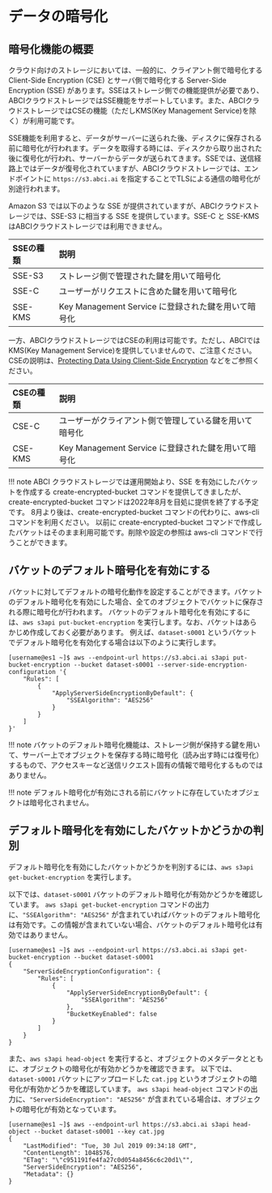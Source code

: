 
# データの暗号化

## 暗号化機能の概要

クラウド向けのストレージにおいては、一般的に、クライアント側で暗号化する Client-Side Encryption (CSE) とサーバ側で暗号化する Server-Side Encryption (SSE) があります。SSEはストレージ側での機能提供が必要であり、ABCIクラウドストレージではSSE機能をサポートしています。また、ABCIクラウドストレージではCSEの機能（ただしKMS(Key Management Service)を除く）が利用可能です。

SSE機能を利用すると、データがサーバーに送られた後、ディスクに保存される前に暗号化が行われます。データを取得する時には、ディスクから取り出された後に復号化が行われ、サーバーからデータが送られてきます。SSEでは、送信経路上ではデータが復号化されていますが、ABCIクラウドストレージでは、エンドポイントに `https://s3.abci.ai` を指定することでTLSによる通信の暗号化が別途行われます。

Amazon S3 では以下のような SSE が提供されていますが、ABCIクラウドストレージでは、SSE-S3 に相当する SSE を提供しています。SSE-C と SSE-KMS はABCIクラウドストレージでは利用できません。

| SSEの種類 | 説明 |
| :-- | :-- |
| SSE-S3 | ストレージ側で管理された鍵を用いて暗号化 |
| SSE-C | ユーザーがリクエストに含めた鍵を用いて暗号化 |
| SSE-KMS | Key Management Service に登録された鍵を用いて暗号化 |

一方、ABCIクラウドストレージではCSEの利用は可能です。ただし、ABCIではKMS(Key Management Service)を提供していませんので、ご注意ください。
CSEの説明は、[Protecting Data Using Client-Side Encryption](https://docs.aws.amazon.com/AmazonS3/latest/dev/UsingClientSideEncryption.html) などをご参照ください。

| CSEの種類 | 説明 |
| :-- | :-- |
| CSE-C | ユーザーがクライアント側で管理している鍵を用いて暗号化 |
| CSE-KMS | Key Management Service に登録された鍵を用いて暗号化 |

!!! note
    ABCI クラウドストレージでは運用開始より、SSE を有効にしたバケットを作成する create-encrypted-bucket コマンドを提供してきましたが、create-encrypted-bucket コマンドは2022年8月を目処に提供を終了する予定です。
    8月より後は、create-encrypted-bucket コマンドの代わりに、aws-cli コマンドを利用ください。
    以前に create-encrypted-bucket コマンドで作成したバケットはそのまま利用可能です。削除や設定の参照は aws-cli コマンドで行うことができます。


## バケットのデフォルト暗号化を有効にする

バケットに対してデフォルトの暗号化動作を設定することができます。バケットのデフォルト暗号化を有効にした場合、全てのオブジェクトでバケットに保存される際に暗号化が行われます。
バケットのデフォルト暗号化を有効にするには、`aws s3api put-bucket-encryption` を実行します。なお、バケットはあらかじめ作成しておく必要があります。
例えば、`dataset-s0001` というバケットでデフォルト暗号化を有効化する場合は以下のように実行します。

```
[username@es1 ~]$ aws --endpoint-url https://s3.abci.ai s3api put-bucket-encryption --bucket dataset-s0001 --server-side-encryption-configuration '{
    "Rules": [
        {
            "ApplyServerSideEncryptionByDefault": {
                "SSEAlgorithm": "AES256"
            }
        }
    ]
}'
```

!!! note
    バケットのデフォルト暗号化機能は、ストレージ側が保持する鍵を用いて、サーバー上でオブジェクトを保存する時に暗号化（読み出す時には復号化）するもので、アクセスキーなど送信リクエスト固有の情報で暗号化するものではありません。

!!! note
    デフォルト暗号化が有効にされる前にバケットに存在していたオブジェクトは暗号化されません。


## デフォルト暗号化を有効にしたバケットかどうかの判別

デフォルト暗号化を有効にしたバケットかどうかを判別するには、`aws s3api get-bucket-encryption` を実行します。

以下では、`dataset-s0001` バケットのデフォルト暗号化が有効かどうかを確認しています。
`aws s3api get-bucket-encryption` コマンドの出力に、`"SSEAlgorithm": "AES256"` が含まれていればバケットのデフォルト暗号化は有効です。この情報が含まれていない場合、バケットのデフォルト暗号化は有効ではありません。

```
[username@es1 ~]$ aws --endpoint-url https://s3.abci.ai s3api get-bucket-encryption --bucket dataset-s0001
{
    "ServerSideEncryptionConfiguration": {
        "Rules": [
            {
                "ApplyServerSideEncryptionByDefault": {
                    "SSEAlgorithm": "AES256"
                },
                "BucketKeyEnabled": false
            }
        ]
    }
}
```

また、`aws s3api head-object` を実行すると、オブジェクトのメタデータとともに、オブジェクトの暗号化が有効かどうかを確認できます。
以下では、`dataset-s0001` バケットにアップロードした `cat.jpg` というオブジェクトの暗号化が有効かどうかを確認しています。
`aws s3api head-object` コマンドの出力に、`"ServerSideEncryption": "AES256"` が含まれている場合は、オブジェクトの暗号化が有効となっています。

```
[username@es1 ~]$ aws --endpoint-url https://s3.abci.ai s3api head-object --bucket dataset-s0001 --key cat.jpg
{
    "LastModified": "Tue, 30 Jul 2019 09:34:18 GMT",
    "ContentLength": 1048576,
    "ETag": "\"c951191fe4fa27c0d054a8456c6c20d1\"",
    "ServerSideEncryption": "AES256",
    "Metadata": {}
}
```

<!-- CSE? -->
